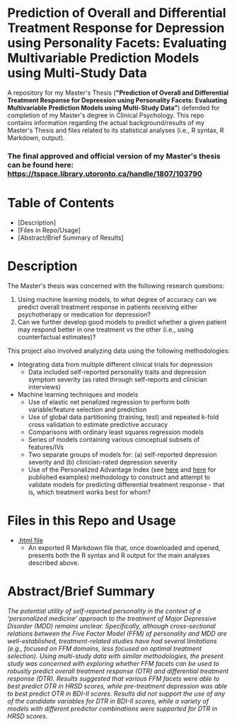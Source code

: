 # Prediction of Overall and Differential Treatment Response for Depression using Personality Facets: Evaluating Multivariable Prediction Models using Multi-Study Data
A repository for my Master's Thesis (**"Prediction of Overall and Differential Treatment Response for Depression using Personality Facets: Evaluating Multivariable Prediction Models using Multi-Study Data"**) defended for completion of my Master's degree in Clinical Psychology. This repo contains information regarding the actual background/results of my Master's Thesis and files related to its statistical analyses (i.e., R syntax, R Markdown, output). 

### The final approved and official version of my Master's thesis can be found here: https://tspace.library.utoronto.ca/handle/1807/103790

# Table of Contents
* [Description]
* [Files in Repo/Usage]
* [Abstract/Brief Summary of Results]
# Description
The Master's thesis was concerned with the following research questions:
1. Using machine learning models, to what degree of accuracy can we predict overall treatment response in patients receiving either psychotherapy or medication for depression?
2. Can we further develop good models to predict whether a given patient may respond better in one treatment vs the other (i.e., using counterfactual estimates)?

This project also involved analyzing data using the following methodologies:
* Integrating data from multiple different clinical trials for depression
  * Data included self-reported personality traits and depression symptom severity (as rated through self-reports and clinician interviews)
* Machine learning techniques and models
  * Use of elastic net penalized regression to perform both variable/feature selection and prediction
  * Use of global data partitioning (training, test) and repeated k-fold cross validation to estimate predictive accuracy
  * Comparisons with ordinary least squares regression models
  * Series of models containing various conceptual subsets of features/IVs
  * Two separate groups of models for: (a) self-reported depression severity and (b) clinician-rated depression severity
  * Use of the Personalized Advantage Index (see [here](https://www.ncbi.nlm.nih.gov/pmc/articles/PMC6314923/) and [here](https://www.tandfonline.com/doi/abs/10.1080/10503307.2018.1563312) for published examples) methodology to construct and attempt to validate models for predicting differential treatment response - that is, which treatment works best for whom?

# Files in this Repo and Usage
* [.html file](https://github.com/michaelcarnovale/MA-Thesis/blob/main/Carnovale%20-%20MA%20thesis.html) 
  * An exported R Markdown file that, once downloaded and opened, presents both the R syntax and R output for the main analyses described above. 
  

# Abstract/Brief Summary
_The potential utility of self-reported personality in the context of a ‘personalized
medicine’ approach to the treatment of Major Depressive Disorder (MDD) remains unclear.
Specifically, although cross-sectional relations between the Five Factor Model (FFM) of
personality and MDD are well-established, treatment-related studies have had several limitations
(e.g., focused on FFM domains, less focused on optimal treatment selection). Using multi-study
data with similar methodologies, the present study was concerned with exploring whether FFM
facets can be used to robustly predict overall treatment response (OTR) and differential treatment
response (DTR). Results suggested that various FFM facets were able to best predict OTR in
HRSD scores, while pre-treatment depression was able to best predict OTR in BDI-II scores.
Results did not support the use of any of the candidate variables for DTR in BDI-II scores, while
a variety of models with different predictor combinations were supported for DTR in HRSD
scores._
